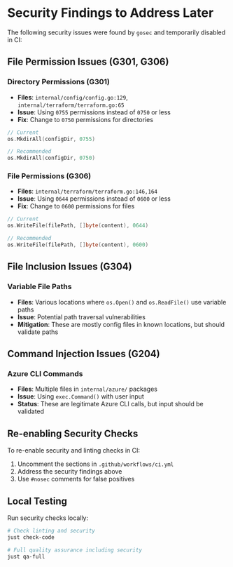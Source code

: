 # Security Findings to Address Later

The following security issues were found by `gosec` and temporarily disabled in CI:

## File Permission Issues (G301, G306)

### Directory Permissions (G301)
- **Files**: `internal/config/config.go:129`, `internal/terraform/terraform.go:65`
- **Issue**: Using `0755` permissions instead of `0750` or less
- **Fix**: Change to `0750` permissions for directories

```go
// Current
os.MkdirAll(configDir, 0755)

// Recommended 
os.MkdirAll(configDir, 0750)
```

### File Permissions (G306)
- **Files**: `internal/terraform/terraform.go:146,164`
- **Issue**: Using `0644` permissions instead of `0600` or less
- **Fix**: Change to `0600` permissions for files

```go
// Current
os.WriteFile(filePath, []byte(content), 0644)

// Recommended
os.WriteFile(filePath, []byte(content), 0600)
```

## File Inclusion Issues (G304)

### Variable File Paths
- **Files**: Various locations where `os.Open()` and `os.ReadFile()` use variable paths
- **Issue**: Potential path traversal vulnerabilities
- **Mitigation**: These are mostly config files in known locations, but should validate paths

## Command Injection Issues (G204)

### Azure CLI Commands
- **Files**: Multiple files in `internal/azure/` packages
- **Issue**: Using `exec.Command()` with user input
- **Status**: These are legitimate Azure CLI calls, but input should be validated

## Re-enabling Security Checks

To re-enable security and linting checks in CI:

1. Uncomment the sections in `.github/workflows/ci.yml`
2. Address the security findings above
3. Use `#nosec` comments for false positives

## Local Testing

Run security checks locally:
```bash
# Check linting and security
just check-code

# Full quality assurance including security
just qa-full
```
